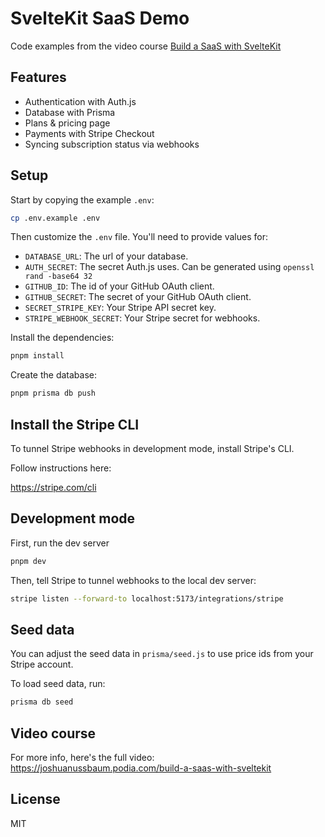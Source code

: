 # SvelteKit SaaS Demo

Code examples from the video course [Build a SaaS with SvelteKit](https://joshuanussbaum.podia.com/build-a-saas-with-sveltekit)

## Features

- Authentication with Auth.js
- Database with Prisma
- Plans & pricing page
- Payments with Stripe Checkout
- Syncing subscription status via webhooks

## Setup

Start by copying the example `.env`:

```sh
cp .env.example .env
```

Then customize the `.env` file. You'll need to provide values for:

- `DATABASE_URL`: The url of your database.
- `AUTH_SECRET`: The secret Auth.js uses. Can be generated using `openssl rand -base64 32`
- `GITHUB_ID`: The id of your GitHub OAuth client.
- `GITHUB_SECRET`: The secret of your GitHub OAuth client.
- `SECRET_STRIPE_KEY`: Your Stripe API secret key.
- `STRIPE_WEBHOOK_SECRET`: Your Stripe secret for webhooks.

Install the dependencies:

```sh
pnpm install
```

Create the database:

```sh
pnpm prisma db push
```

## Install the Stripe CLI

To tunnel Stripe webhooks in development mode, install Stripe's CLI.

Follow instructions here:

https://stripe.com/cli

## Development mode

First, run the dev server

```sh
pnpm dev
```

Then, tell Stripe to tunnel webhooks to the local dev server:

```sh
stripe listen --forward-to localhost:5173/integrations/stripe
```

## Seed data

You can adjust the seed data in `prisma/seed.js` to use price ids from your Stripe account.

To load seed data, run:

```sh
prisma db seed
```
## Video course

For more info, here's the full video:
https://joshuanussbaum.podia.com/build-a-saas-with-sveltekit

## License

MIT
